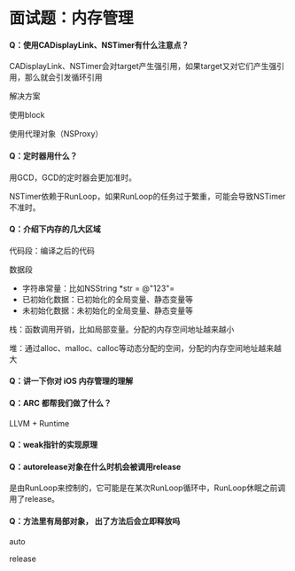 # 面试题：内存管理



#### Q：使用CADisplayLink、NSTimer有什么注意点？

CADisplayLink、NSTimer会对target产生强引用，如果target又对它们产生强引用，那么就会引发循环引用

解决方案

使用block

使用代理对象（NSProxy）



#### Q：定时器用什么？

用GCD，GCD的定时器会更加准时。

NSTimer依赖于RunLoop，如果RunLoop的任务过于繁重，可能会导致NSTimer不准时。



#### Q：介绍下内存的几大区域

代码段：编译之后的代码

数据段

- 字符串常量：比如NSString *str = @"123"=
- 已初始化数据：已初始化的全局变量、静态变量等
- 未初始化数据：未初始化的全局变量、静态变量等

栈：函数调用开销，比如局部变量。分配的内存空间地址越来越小

堆：通过alloc、malloc、calloc等动态分配的空间，分配的内存空间地址越来越大



#### Q：讲一下你对 iOS 内存管理的理解



#### Q：ARC 都帮我们做了什么？

LLVM + Runtime



#### Q：weak指针的实现原理



#### Q：autorelease对象在什么时机会被调用release

是由RunLoop来控制的，它可能是在某次RunLoop循环中，RunLoop休眠之前调用了release。



#### Q：方法里有局部对象， 出了方法后会立即释放吗

auto

release